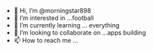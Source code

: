 - 👋 Hi, I’m @morningstar898
- 👀 I’m interested in ...football      
- 🌱 I’m currently learning ... everything
- 💞️ I’m looking to collaborate on ...apps building
- 📫 How to reach me ...

<!---
morningstar898/morningstar898 is a ✨ special ✨ repository because its `README.md` (this file) appears on your GitHub profile.
You can click the Preview link to take a look at your changes.
--->
